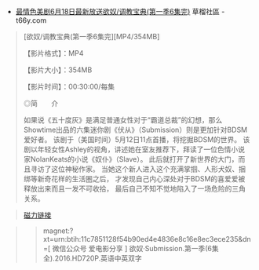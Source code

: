 ﻿
- [最情色美剧6月18日最新放送欲奴/调教宝典(第一季6集完)](https://t66y.com/htm_data/21/1606/1969813.html) 草榴社區 - t66y.com

> [欲奴/调教宝典(第一季6集完][MP4/354MB]
> 
> 【影片格式】：MP4
> 
> 【影片大小】：354MB
> 
> 【影片时间】：00:30:00/每集
> 
> ◎简　　介
> 
> 如果说《五十度灰》是满足普通女性对于“霸道总裁”的幻想，那么Showtime出品的六集迷你剧《伏从》（Submission）则是更加针对BDSM爱好者。
> 该剧于（美国时间）5月12日11点首播，将挖掘BDSM的世界。
> 该剧以年轻女性Ashley的视角，讲述她在室友推荐下，拜读了一位色情小说家NolanKeats的小说《奴仆》（Slave）。
> 此后就打开了新世界的大门，而且寻访了这位神秘作家。
> 当她这个新人进入这个充满掌掴、人形犬奴、捆绑等新奇花样的生活圈之后，
> 才发现自己内心深处对于BDSM的喜爱爱被释放出来而且一发不可收拾，
> 最后自己不知不觉地陷入了一场危险的三角关系。

> <a href="http://www.fox-sp.com/main-show-id-5672362.html" title="[ 微信公众号 爱电影分享 ] 欲奴·Submission.第一季(6集全).2016.HD720P.英语中英双字磁力链接_[ 微信公众号 爱电影分享 ] 欲奴·Submission.第一季(6集全).2016.HD720P.英语中英双字BT种子下载 - 磁力库">磁力链接</a>

>> magnet:?xt=urn:btih:11c7851128f54b90ed4e4836e8c16e8ec3ece235&dn=[ 微信公众号 爱电影分享 ] 欲奴·Submission.第一季(6集全).2016.HD720P.英语中英双字

